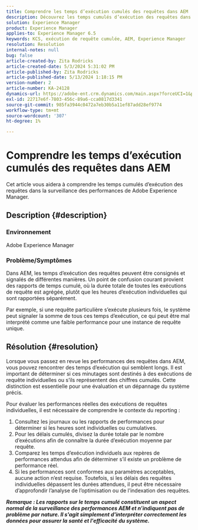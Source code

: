 ```yaml
---
title: Comprendre les temps d’exécution cumulés des requêtes dans AEM
description: Découvrez les temps cumulés d’exécution des requêtes dans la surveillance des performances de Adobe Experience Manager.
solution: Experience Manager
product: Experience Manager
applies-to: Experience Manager 6.5
keywords: KCS, exécution de requête cumulée, AEM, Experience Manager
resolution: Resolution
internal-notes: null
bug: false
article-created-by: Zita Rodricks
article-created-date: 5/3/2024 5:31:02 PM
article-published-by: Zita Rodricks
article-published-date: 5/13/2024 1:18:15 PM
version-number: 2
article-number: KA-24128
dynamics-url: https://adobe-ent.crm.dynamics.com/main.aspx?forceUCI=1&pagetype=entityrecord&etn=knowledgearticle&id=afe803e6-7209-ef11-9f8a-6045bd026dc7
exl-id: 22717e6f-7803-456c-89a6-cca0817d3341
source-git-commit: 985fa3944c0472a7eb30b5a11ef87add28ef9774
workflow-type: tm+mt
source-wordcount: '307'
ht-degree: 1%

---
```


# Comprendre les temps d’exécution cumulés des requêtes dans AEM


Cet article vous aidera à comprendre les temps cumulés d’exécution des requêtes dans la surveillance des performances de Adobe Experience Manager.

## Description {#description}


### Environnement

Adobe Experience Manager



### Problème/Symptômes

Dans AEM, les temps d’exécution des requêtes peuvent être consignés et signalés de différentes manières. Un point de confusion courant provient des rapports de temps cumulé, où la durée totale de toutes les exécutions de requête est agrégée, plutôt que les heures d’exécution individuelles qui sont rapportées séparément.

Par exemple, si une requête particulière s’exécute plusieurs fois, le système peut signaler la somme de tous ces temps d’exécution, ce qui peut être mal interprété comme une faible performance pour une instance de requête unique.


## Résolution {#resolution}


Lorsque vous passez en revue les performances des requêtes dans AEM, vous pouvez rencontrer des temps d’exécution qui semblent longs. Il est important de déterminer si ces minutages sont destinés à des exécutions de requête individuelles ou s’ils représentent des chiffres cumulés. Cette distinction est essentielle pour une évaluation et un dépannage du système précis.

Pour évaluer les performances réelles des exécutions de requêtes individuelles, il est nécessaire de comprendre le contexte du reporting :

1. Consultez les journaux ou les rapports de performances pour déterminer si les heures sont individuelles ou cumulatives.
2. Pour les délais cumulés, divisez la durée totale par le nombre d’exécutions afin de connaître la durée d’exécution moyenne par requête.
3. Comparez les temps d’exécution individuels aux repères de performances attendus afin de déterminer s’il existe un problème de performance réel.
4. Si les performances sont conformes aux paramètres acceptables, aucune action n’est requise. Toutefois, si les délais des requêtes individuelles dépassent les durées attendues, il peut être nécessaire d’approfondir l’analyse de l’optimisation ou de l’indexation des requêtes.


<b>*Remarque : Les rapports sur le temps cumulé constituent un aspect normal de la surveillance des performances AEM et n’indiquent pas de problème par nature. Il s&#39;agit simplement d&#39;interpréter correctement les données pour assurer la santé et l&#39;efficacité du système.</b>*
